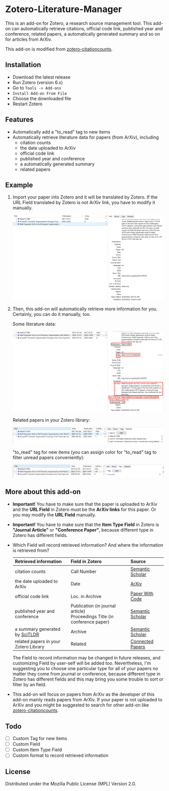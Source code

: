 # Zotero-Literature-Manager
This is an add-on for Zotero, a research source management tool. This add-on can automatically retrieve citations, official code link, published year and conference, related papers, a automatically generated summary and so on for articles from ArXiv.

This add-on is modified from [zotero-citationcounts](https://github.com/eschnett/zotero-citationcounts).

## Installation

- Download the latest release
- Run Zotero (version 6.x)
- Go to `Tools -> Add-ons`
- `Install Add-on From File`
- Choose the downloaded file
- Restart Zotero

## Features

- Automatically add a "to_read" tag to new items
- Automatically retrieve literature data for papers (from ArXiv), including
  - citation counts
  - the date uploaded to ArXiv
  - official code link
  - published year and conference
  - a automatically generated summary
  - related papers

## Example

1. Import your paper into Zotero and it will be translated by Zotero. If the URL Field translated by Zotero is not ArXiv link, you have to modify it manually.

   ![image-20220429104506059](README.assets/image-20220429104506059.png)

2. Then, this add-on will automatically retrieve more information for you. Certainly, you can do it manually, too.

   Some literature data:

   ![image-20220503141628160](README.assets/image-20220503141628160.png)
   
   Related papers in your Zotero library:
   
   ![image-20220503143551563](README.assets/image-20220503143551563.png)
   
   "to_read" tag for new items (you can assign color for "to_read" tag to filter unread papers conveniently):
   
   ![image-20220503143258120](README.assets/image-20220503143258120.png)

## More about this add-on

- **Important!** You have to make sure that the paper is uploaded to ArXiv and the **URL Field** in Zotero must be the **ArXiv links** for this paper. Or you may modify the **URL Field** manually.

- **Important!** You have to make sure that the **Item Type Field** in Zotero is **"Journal Article"** or **"Conference Paper"**, because different type in Zotero has different fields.

- Which Field will record retrieved information? And where the information is retrieved from?

  | Retrieved information                                        | Field in Zotero                                              | Source                                               |
  | ------------------------------------------------------------ | ------------------------------------------------------------ | ---------------------------------------------------- |
  | citation counts                                              | Call Number                                                  | [Semantic Scholar](https://www.semanticscholar.org/) |
  | the date uploaded to ArXiv                                   | Date                                                         | [ArXiv](https://arxiv.org/)                          |
  | official code link                                           | Loc. in Archive                                              | [Paper With Code](https://paperswithcode.com/)       |
  | published year and conference                                | Publication (in journal article) <br />Proceedings Title (in conference paper) | [Semantic Scholar](https://www.semanticscholar.org/) |
  | a summary generated by [SciTLDR](https://github.com/allenai/scitldr) | Archive                                                      | [Semantic Scholar](https://www.semanticscholar.org/) |
  | related papers in your Zotero Library                        | Related                                                      | [Connected Papers](https://www.connectedpapers.com/) |
  
  The Field to record information may be changed in future releases, and customizing Field by user-self will be added too. Nevertheless, I'm suggesting you to choose one particular type for all of your papers no matter they come from journal or conference, because different type in Zotero has different fields and this may bring you some trouble to sort or filter by an field.

- This add-on will focus on papers from ArXiv as the developer of this add-on mainly reads papers from ArXiv. If your paper is not uploaded to ArXiv and you might be suggested to search for other add-on like [zotero-citationcounts](https://github.com/eschnett/zotero-citationcounts).

## Todo

- [ ] Custom Tag for new items
- [ ] Custom Field
- [ ] Custom Item Type Field
- [ ] Custom format to record retrieved information

## License

Distributed under the Mozilla Public License (MPL) Version 2.0.
